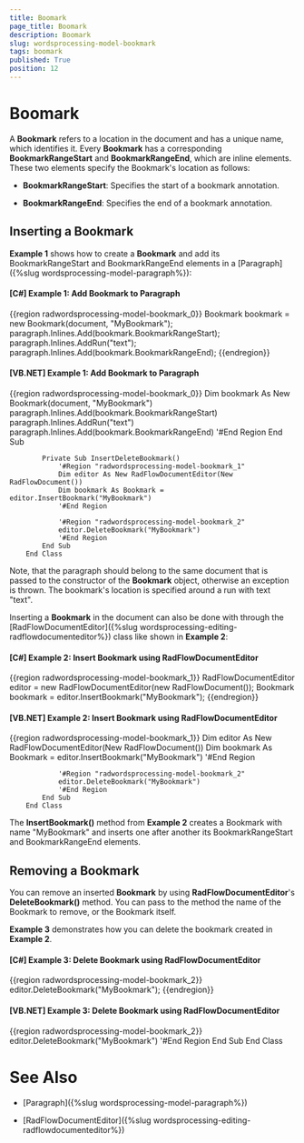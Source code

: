 ```yaml
---
title: Boomark
page_title: Boomark
description: Boomark
slug: wordsprocessing-model-bookmark
tags: boomark
published: True
position: 12
---
```


# Boomark



A __Bookmark__ refers to a location in the document and has a unique name, which identifies it. Every __Bookmark__ has a corresponding __BookmarkRangeStart__ and __BookmarkRangeEnd__, which are inline elements. These two elements specify the Bookmark's location as follows:
      

* __BookmarkRangeStart__: Specifies the start of a bookmark annotation.
          

* __BookmarkRangeEnd__: Specifies the end of a bookmark annotation.
          

## Inserting a Bookmark

__Example 1__ shows how to create a __Bookmark__ and add its BookmarkRangeStart and BookmarkRangeEnd elements in a [Paragraph]({%slug wordsprocessing-model-paragraph%}):
        

#### __[C#] Example 1: Add Bookmark to Paragraph__

{{region radwordsprocessing-model-bookmark_0}}
	            Bookmark bookmark = new Bookmark(document, "MyBookmark");
	            paragraph.Inlines.Add(bookmark.BookmarkRangeStart);
	            paragraph.Inlines.AddRun("text");
	            paragraph.Inlines.Add(bookmark.BookmarkRangeEnd);
	{{endregion}}



#### __[VB.NET] Example 1: Add Bookmark to Paragraph__

{{region radwordsprocessing-model-bookmark_0}}
	            Dim bookmark As New Bookmark(document, "MyBookmark")
	            paragraph.Inlines.Add(bookmark.BookmarkRangeStart)
	            paragraph.Inlines.AddRun("text")
	            paragraph.Inlines.Add(bookmark.BookmarkRangeEnd)
	            '#End Region
	        End Sub
	
	        Private Sub InsertDeleteBookmark()
	            '#Region "radwordsprocessing-model-bookmark_1"
	            Dim editor As New RadFlowDocumentEditor(New RadFlowDocument())
	            Dim bookmark As Bookmark = editor.InsertBookmark("MyBookmark")
	            '#End Region
	
	            '#Region "radwordsprocessing-model-bookmark_2"
	            editor.DeleteBookmark("MyBookmark")
	            '#End Region
	        End Sub
	    End Class



Note, that the paragraph should belong to the same document that is passed to the constructor of the __Bookmark__ object, otherwise an exception is thrown. The bookmark's location is specified around a run with text "text".
        

Inserting a __Bookmark__ in the document can also be done with through the [RadFlowDocumentEditor]({%slug wordsprocessing-editing-radflowdocumenteditor%}) class like shown in __Example 2__:
        

#### __[C#] Example 2: Insert Bookmark using RadFlowDocumentEditor__

{{region radwordsprocessing-model-bookmark_1}}
	            RadFlowDocumentEditor editor = new RadFlowDocumentEditor(new RadFlowDocument());
	            Bookmark bookmark = editor.InsertBookmark("MyBookmark");
	{{endregion}}



#### __[VB.NET] Example 2: Insert Bookmark using RadFlowDocumentEditor__

{{region radwordsprocessing-model-bookmark_1}}
	            Dim editor As New RadFlowDocumentEditor(New RadFlowDocument())
	            Dim bookmark As Bookmark = editor.InsertBookmark("MyBookmark")
	            '#End Region
	
	            '#Region "radwordsprocessing-model-bookmark_2"
	            editor.DeleteBookmark("MyBookmark")
	            '#End Region
	        End Sub
	    End Class



The __InsertBookmark()__ method from __Example 2__ creates a Bookmark with name "MyBookmark" and inserts one after another its BookmarkRangeStart and BookmarkRangeEnd elements.
        

## Removing a Bookmark 

You can remove an inserted __Bookmark__ by using __RadFlowDocumentEditor__'s __DeleteBookmark()__ method. You can pass to the method the name of the Bookmark to remove, or the Bookmark itself.
        

__Example 3__ demonstrates how you can delete the bookmark created in __Example 2__.
        

#### __[C#] Example 3: Delete Bookmark using RadFlowDocumentEditor__

{{region radwordsprocessing-model-bookmark_2}}
	            editor.DeleteBookmark("MyBookmark");
	{{endregion}}



#### __[VB.NET] Example 3: Delete Bookmark using RadFlowDocumentEditor__

{{region radwordsprocessing-model-bookmark_2}}
	            editor.DeleteBookmark("MyBookmark")
	            '#End Region
	        End Sub
	    End Class



# See Also

 * [Paragraph]({%slug wordsprocessing-model-paragraph%})

 * [RadFlowDocumentEditor]({%slug wordsprocessing-editing-radflowdocumenteditor%})
